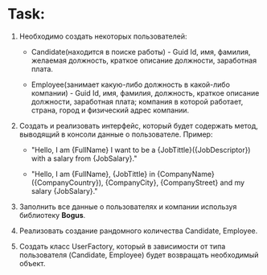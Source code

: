 # Task:
1. Необходимо создать некоторых пользователей:

   - Candidate(находится в поиске работы) - Guid Id, имя, фамилия, желаемая должность, краткое описание должности, заработная плата.
   
   - Employee(занимает какую-либо должность в какой-либо компании) - Guid Id, имя, фамилия, должность, краткое описание должности, заработная плата; компания в которой работает, страна, город и физический адрес компании.

2. Создать и реализовать интерфейс, который будет содержать метод, выводящий в консоли данные о пользователе.
   Пример:
   
   - "Hello, I am {FullName} I want to be a {JobTittle}({JobDescriptor}) with a salary from {JobSalary}."
   
   - "Hello, I am {FullName}, {JobTittle} in {CompanyName}({CompanyCountry}), {CompanyCity}, {CompanyStreet} and my salary {JobSalary}."

3. Заполнить все данные о пользователях и компании используя библиотеку **Bogus**.

4. Реализовать создание рандомного количества Candidate, Employee.

5. Создать класс UserFactory, который в зависимости от типа пользователя (Candidate, Employee) будет возвращать необходимый объект.
